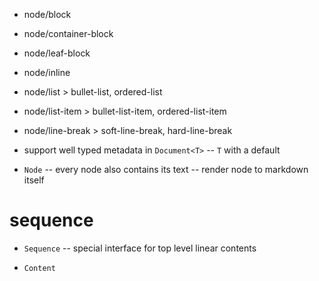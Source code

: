 - node/block
- node/container-block
- node/leaf-block
- node/inline

- node/list > bullet-list, ordered-list
- node/list-item > bullet-list-item, ordered-list-item

- node/line-break > soft-line-break, hard-line-break

- support well typed metadata in `Document<T>` -- `T` with a default

- `Node` -- every node also contains its text -- render node to markdown itself

# sequence

- `Sequence` -- special interface for top level linear contents

- `Content`

